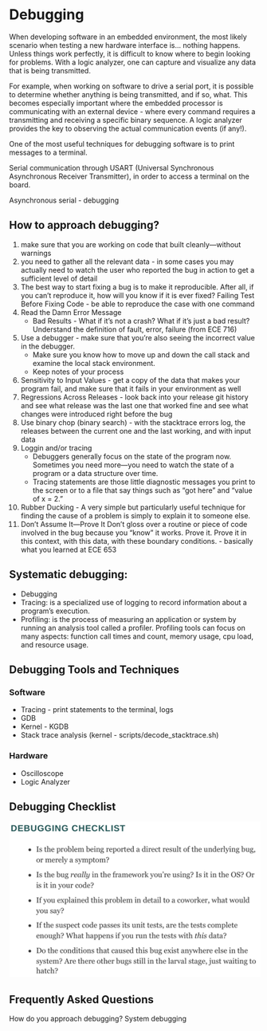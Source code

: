 # Debugging

When developing software in an embedded environment, the most likely scenario when testing a new hardware interface is...
nothing happens. Unless things work perfectly, it is difficult to know where to begin looking for problems. With a logic
analyzer, one can capture and visualize any data that is being transmitted.

For example, when working on software to drive a serial port, it is possible to determine whether anything is being transmitted,
and if so, what. This becomes especially important where the embedded processor is communicating with an external device - where
every command requires a transmitting and receiving a specific binary sequence. A logic analyzer provides the key to observing the
actual communication events (if any!).

One of the most useful techniques for debugging software is to print messages to a terminal.

Serial communication through USART (Universal Synchronous Asynchronous Receiver Transmitter), in order to access
a terminal on the board.

Asynchronous serial - debugging

## How to approach debugging?

1. make sure that you are working on code that built cleanly—without warnings
2. you need to gather all the relevant data - in some cases you may actually need to watch the user who reported the bug in action to get a sufficient level of detail
3. The best way to start fixing a bug is to make it reproducible. After all, if you can’t reproduce it, how will you know if it is ever fixed?
Failing Test Before Fixing Code - be able to reproduce the case with one command
4. Read the Damn Error Message
    * Bad Results - What if it’s not a crash? What if it’s just a bad result? Understand the definition of fault, error, failure (from ECE 716)
5. Use a debugger - make sure that you’re also seeing the incorrect value in the debugger.
    * Make sure you know how to move up and down the call stack and examine the local stack environment.
    * Keep notes of your process
6. Sensitivity to Input Values - get a copy of the data that makes your program fail, and make sure that it fails in your environment as well
7. Regressions Across Releases - look back into your release git history and see what release was the last one that worked fine and see what changes were introduced right before the bug
8. Use binary chop (binary search) - with the stacktrace errors log, the releases between the current one and the last working, and with input data
9. Loggin and/or tracing
    * Debuggers generally focus on the state of the program now. Sometimes you need more—you need to watch the state of a program or a data structure over time.
    * Tracing statements are those little diagnostic messages you print to the screen or to a file that say things such as “got here” and “value of x = 2.”
10. Rubber Ducking - A very simple but particularly useful technique for finding the cause of a problem is simply to explain it to someone else.
11. Don’t Assume It—Prove It 
Don’t gloss over a routine or piece of code involved in the bug because you “know” it works. Prove it. Prove it in this context, with this data, with these boundary conditions. - basically what you learned at ECE 653

## Systematic debugging:

* Debugging
* Tracing: is a specialized use of logging to record information about a program’s execution.
* Profiling: is the process of measuring an application or system by running an analysis tool called a profiler. Profiling tools can focus on many aspects: function call times and count, memory usage, cpu load, and resource usage.

## Debugging Tools and Techniques

### Software

- Tracing - print statements to the terminal, logs
- GDB
- Kernel - KGDB
- Stack trace analysis (kernel - scripts/decode_stacktrace.sh)

### Hardware

- Oscilloscope
- Logic Analyzer

## Debugging Checklist

![checklist](../img/debug_checklist.png)

## Frequently Asked Questions

How do you approach debugging?
System debugging
